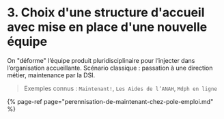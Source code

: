 # 3. Choix d'une structure d'accueil avec mise en place d'une nouvelle équipe

On "déforme" l’équipe produit pluridisciplinaire pour l’injecter dans l’organisation accueillante. Scénario classique : passation à une direction métier, maintenance par la DSI. 

> Exemples connus : `Maintenant!`, `Les Aides de l’ANAH`, `Mdph en ligne`

{% page-ref page="perennisation-de-maintenant-chez-pole-emploi.md" %}

